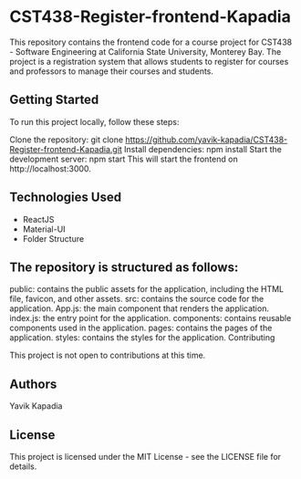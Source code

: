# CST438-Register-frontend-Kapadia

This repository contains the frontend code for a course project for CST438 - Software Engineering at California State University, Monterey Bay. The project is a registration system that allows students to register for courses and professors to manage their courses and students.

## Getting Started

To run this project locally, follow these steps:

Clone the repository: git clone https://github.com/yavik-kapadia/CST438-Register-frontend-Kapadia.git
Install dependencies: npm install
Start the development server: npm start
This will start the frontend on http://localhost:3000.

## Technologies Used

- ReactJS
- Material-UI
- Folder Structure

## The repository is structured as follows:

public: contains the public assets for the application, including the HTML file, favicon, and other assets.
src: contains the source code for the application.
App.js: the main component that renders the application.
index.js: the entry point for the application.
components: contains reusable components used in the application.
pages: contains the pages of the application.
styles: contains the styles for the application.
Contributing

This project is not open to contributions at this time.

## Authors

Yavik Kapadia

## License

This project is licensed under the MIT License - see the LICENSE file for details.
